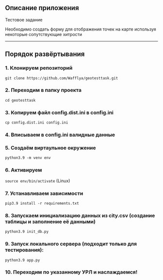 ## Описание приложения

Тестовое задание

Необходимо создать форму для отображения точек на карте используя некоторые сопутствующие хитрости

---
## Порядок развёртывания

### 1. Клонируем репозиторий
`git clone https://github.com/Wafflya/geotesttask.git`

### 2. Переходим в папку проекта
`cd geotesttask`

### 3. Копируем файл config.dist.ini в config.ini
`cp config.dist.ini config.ini`

### 4. Вписываем в config.ini валидные данные

### 5. Создаём виртаульное окружение 
`python3.9 -m venv env`

### 6. Активируем
`source env/bin/activate` (Linux)

### 7. Устанавливаем зависимости
 `pip3.9 install -r requirements.txt`
 
### 8. Запускаем инициализацию данных из city.csv (создание таблицы и заполнение её данными)
`python3.9 init_db.py`

### 9. Запуск локального сервера (подходит только для тестирования):
 `python3.9 app.py`

### 10. Переходим по указанному УРЛ и наслаждаемся!